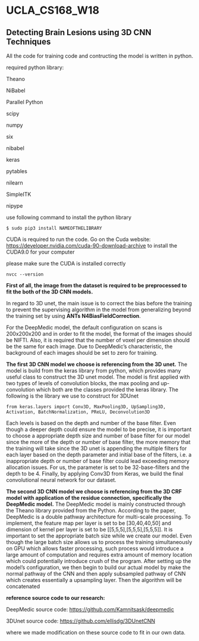 # UCLA_CS168_W18
## Detecting Brain Lesions using 3D CNN Techniques


All the code for training code and contructing the model is written in python. 

required python library: 

Theano

NiBabel

Parallel Python

scipy 

numpy 

six 

nibabel

keras

pytables

nilearn

SimpleITK

nipype

use following command to install the python library 
```
$ sudo pip3 install NAMEOFTHELIBRARY

```
CUDA is required to run the code. 
Go on the Cuda website: https://developer.nvidia.com/cuda-90-download-archive to install the CUDA9.0 for your computer

please make sure the CUDA is installed correctly 
```
nvcc --version
```    

**First of all, the image from the dataset is required to be preprocessed to fit the
both of the 3D CNN models.**  

In regard to 3D unet, the main issue is to correct the 
bias before the training to prevent the supervising algorithm in the model from 
generalizing beyond the training set by using **ANTs N4BiasFieldCorrection**. 

For the DeepMedic model, the default configuration on scans is 200x200x200 and in order to 
fit the model, the format of the images should be NIFTI. Also, it is required that 
the number of voxel per dimension should be the same for each image. Due to 
DeepMedic’s characteristic, the background of each images should be set to zero 
for training. 


**The first 3D CNN model we choose is referencing from the 3D unet.** 
The model is build from the keras library from python, which provides many useful class to construct 
the 3D unet model. 
The model is first applied with two types of levels of convolution 
blocks, the max pooling and up-convolution which both are the classes provided the 
keras library. 
The following is the library we use to construct for 3DUnet
```
from keras.layers import Conv3D, MaxPooling3D, UpSampling3D, Activation, BatchNormalization, PReLU, Deconvolution3D

```
Each levels is based on the depth and number of the base filter. Even 
though a deeper depth could ensure the model to be precise, it is important to choose 
a appropriate depth size and number of base filter for our model since the more of 
the depth or number of base filter, the more memory that the training will take 
since the 3D unet is appending the multiple filters for each layer based on the 
depth parameter and initial base of the filters, i.e. a inappropriate depth or 
number of base filter could lead exceeding memory allocation issues. For us, the 
parameter is set to be 32-base-filters and the depth to be 4.
Finally, by applying Conv3D from Keras, we build the final convolutional neural
network for our dataset. 

**The second 3D CNN  model we choose is referencing from the 3D CRF model with
application of the residue connection, specifically the DeepMedic model.** The 
DeepMedic model is mainly constructed through the Theano library provided from
the Python. According to the paper, DeepMedic is a double pathway architecture 
for multi-scale processing. To implement, the feature map per layer is set to
be [30,40,40,50] and dimension of kernel per layer is set to be [[5,5,5],[5,5,5],[5,5,5]]. 
It is important to set the appropriate batch size while we create our model. 
Even though the large batch size allows us to process the training simultaneously 
on GPU which allows faster processing, such process would introduce a large 
amount of computation and requires extra amount of memory location which could 
potentially introduce crush of the program. After setting up the model’s 
configuration, we then begin to build our actual model by make the normal 
pathway of the CNN and then apply subsampled pathway of CNN which creates 
essentially a upsampling layer. Then the algorithm will be concatenated 

**reference source code to our research:**

DeepMedic source code: https://github.com/Kamnitsask/deepmedic

3DUnet source code: https://github.com/ellisdg/3DUnetCNN

where we made modification on these source code to fit in our own data. 
